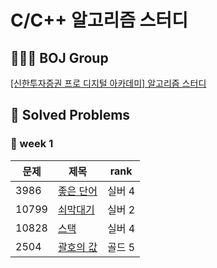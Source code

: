 # C/C++ 알고리즘 스터디

## 🧑🏻‍💻 BOJ Group
 
[[신한투자증권 프로 디지털 아카데미] 알고리즘 스터디
](https://www.acmicpc.net/group/19666)

## 📌 Solved Problems

### 🚩 week 1
| 문제 | 제목 | rank |
| -- | -- | -- |
| 3986 | [좋은 단어](https://www.acmicpc.net/problem/3986) | 실버 4 |
| 10799 | [쇠막대기](https://www.acmicpc.net/problem/10799) | 실버 2 |
| 10828 | [스택](https://www.acmicpc.net/problem/10828) | 실버 4 |
| 2504 | [괄호의 값](https://www.acmicpc.net/problem/2504) | 골드 5 |

